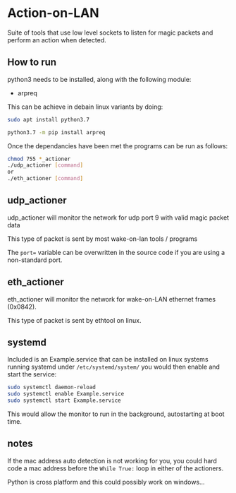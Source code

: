 # Action-on-LAN
Suite of tools that use low level sockets to listen for magic packets and perform an action when detected.

## How to run
python3 needs to be installed, along with the following module:
- arpreq

This can be achieve in debain linux variants by doing:

```bash
sudo apt install python3.7
```
```bash
python3.7 -m pip install arpreq
```
Once the dependancies have been met the programs can be run as follows:
```bash
chmod 755 *_actioner
./udp_actioner [command]
or
./eth_actioner [command]
```
## udp_actioner
udp_actioner will monitor the network for udp port 9 with valid magic packet data

This type of packet is sent by most wake-on-lan tools / programs

The ```port=``` variable can be overwritten in the source code if you are using a non-standard port. 

## eth_actioner
eth_actioner will monitor the network for wake-on-LAN ethernet frames (0x0842).

This type of packet is sent by ethtool on linux.

## systemd

Included is an Example.service that can be installed on linux systems running systemd under ```/etc/systemd/system/``` you would then enable and start the service:

```bash
sudo systemctl daemon-reload
sudo systemctl enable Example.service
sudo systemctl start Example.service
```
This would allow the monitor to run in the background, autostarting at boot time.

## notes

If the mac address auto detection is not working for you, you could hard code a mac address before the ```While True:``` loop in either of the actioners. 

Python is cross platform and this could possibly work on windows...

